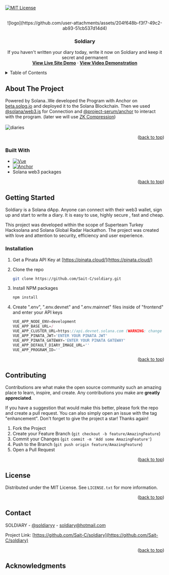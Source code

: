 <a id="readme-top"></a>

[![MIT License][license-shield]][license-url]

<br />
<div align="center">
  ![logo](https://github.com/user-attachments/assets/204f648b-f3f7-49c2-ab93-51cb537d14d4)
  <h3 align="center">Soldiary</h3>

  <p align="center">
    If you haven't written your diary today, write it now on Soldiary and keep it secret and permanent
    <br />
    <a href="/"><strong>View Live Site Demo</strong></a>
    ·
    <a href="/"><strong>View Video Demonstration</strong></a>
  </p>
</div>

<!-- TABLE OF CONTENTS -->
<details>
  <summary>Table of Contents</summary>
  <ol>
    <li>
      <a href="#about-the-project">About The Project</a>
      <ul>
        <li><a href="#built-with">Built With</a></li>
      </ul>
    </li>
    <li>
      <a href="#getting-started">Getting Started</a>
      <ul>
        <li><a href="#installation">Installation</a></li>
      </ul>
    </li>
    <li><a href="#contributing">Contributing</a></li>
    <li><a href="#license">License</a></li>
    <li><a href="#contact">Contact</a></li>
    <li><a href="#acknowledgments">Acknowledgments</a></li>
  </ol>
</details>

<!-- ABOUT THE PROJECT -->

## About The Project
Powered by Solana..We developed the Program with Anchor on [beta.solpg.io](https://beta.solpg.io/) and deployed it to the Solana Blockchain. Then we used [@solana/web3.js](https://solana-labs.github.io/solana-web3.js/) for Connection and [@project-serum/anchor](https://www.npmjs.com/package/@project-serum/anchor) to interact with the program. (later we will use [ZK Compression](https://www.zkcompression.com/))
<br />
<br />
![diaries](https://github.com/user-attachments/assets/d9b26f68-ec0f-4682-8a13-14cab9131ae4)

<p align="right">(<a href="#readme-top">back to top</a>)</p>

### Built With

- [![Vue][Vue.js]][Vue-url]
- [![Anchor][Anchor]][Anchor]
- Solana web3 packages

<p align="right">(<a href="#readme-top">back to top</a>)</p>

<!-- GETTING STARTED -->

## Getting Started
Soldiary is a Solana dApp. Anyone can connect with their web3 wallet, sign up and start to write a diary. It is easy to use, highly secure , fast and cheap.

This project was developed within the scope of Superteam Turkey Hacksolana and Solana Global Radar Hackathon. The project was created with love and attention to security, efficiency and user experience.

### Installation

1. Get a Pinata API Key at [https://pinata.cloud/](https://pinata.cloud/)

2. Clone the repo
   ```sh
   git clone https://github.com/Sait-C/soldiary.git
   ```
3. Install NPM packages
   ```sh
   npm install
   ```
4. Create ".env", ".env.devnet" and ".env.mainnet" files inside of "frontend" and enter your API keys
   ```js
   VUE_APP_NODE_ENV=development
   VUE_APP_BASE_URL=/
   VUE_APP_CLUSTER_URL=https://api.devnet.solana.com (WARNING: change it to mainnet rpc url for .env.mainnet!!!!!!!!!!!!!!!)
   VUE_APP_PINATA_JWT='ENTER YOUR PINATA JWT'
   VUE_APP_PINATA_GATEWAY='ENTER YOUR PINATA GATEWAY'
   VUE_APP_DEFAULT_DIARY_IMAGE_URL=''
   VUE_APP_PROGRAM_ID=''
   ```

<p align="right">(<a href="#readme-top">back to top</a>)</p>

<!-- CONTRIBUTING -->

## Contributing

Contributions are what make the open source community such an amazing place to learn, inspire, and create. Any contributions you make are **greatly appreciated**.

If you have a suggestion that would make this better, please fork the repo and create a pull request. You can also simply open an issue with the tag "enhancement".
Don't forget to give the project a star! Thanks again!

1. Fork the Project
2. Create your Feature Branch (`git checkout -b feature/AmazingFeature`)
3. Commit your Changes (`git commit -m 'Add some AmazingFeature'`)
4. Push to the Branch (`git push origin feature/AmazingFeature`)
5. Open a Pull Request

<p align="right">(<a href="#readme-top">back to top</a>)</p>

<!-- LICENSE -->

## License

Distributed under the MIT License. See `LICENSE.txt` for more information.

<p align="right">(<a href="#readme-top">back to top</a>)</p>

<!-- CONTACT -->

## Contact

SOLDIARY - [@soldiaryy](https://twitter.com/soldiaryy) - soldiary@hotmail.com

Project Link: [https://github.com/Sait-C/soldiary](https://github.com/Sait-C/soldiary)

<p align="right">(<a href="#readme-top">back to top</a>)</p>

<!-- ACKNOWLEDGMENTS -->

## Acknowledgments

<!-- MARKDOWN LINKS & IMAGES -->
<!-- https://www.markdownguide.org/basic-syntax/#reference-style-links -->

[contributors-shield]: https://img.shields.io/github/contributors/othneildrew/Best-README-Template.svg?style=for-the-badge
[contributors-url]: https://github.com/othneildrew/Best-README-Template/graphs/contributors
[forks-shield]: https://img.shields.io/github/forks/othneildrew/Best-README-Template.svg?style=for-the-badge
[forks-url]: https://github.com/othneildrew/Best-README-Template/network/members
[stars-shield]: https://img.shields.io/github/stars/othneildrew/Best-README-Template.svg?style=for-the-badge
[stars-url]: https://github.com/othneildrew/Best-README-Template/stargazers
[issues-shield]: https://img.shields.io/github/issues/othneildrew/Best-README-Template.svg?style=for-the-badge
[issues-url]: https://github.com/othneildrew/Best-README-Template/issues
[license-shield]: https://img.shields.io/github/license/othneildrew/Best-README-Template.svg?style=for-the-badge
[license-url]: https://github.com/othneildrew/Best-README-Template/blob/master/LICENSE.txt
[linkedin-shield]: https://img.shields.io/badge/-LinkedIn-black.svg?style=for-the-badge&logo=linkedin&colorB=555
[linkedin-url]: https://linkedin.com/in/othneildrew
[product-screenshot]: images/screenshot.png
[Next.js]: https://img.shields.io/badge/next.js-000000?style=for-the-badge&logo=nextdotjs&logoColor=white
[Next-url]: https://nextjs.org/
[React.js]: https://img.shields.io/badge/React-20232A?style=for-the-badge&logo=react&logoColor=61DAFB
[React-url]: https://reactjs.org/
[Vue.js]: https://img.shields.io/badge/Vue.js-35495E?style=for-the-badge&logo=vuedotjs&logoColor=4FC08D
[Vue-url]: https://vuejs.org/
[Angular.io]: https://img.shields.io/badge/Angular-DD0031?style=for-the-badge&logo=angular&logoColor=white
[Angular-url]: https://angular.io/
[Svelte.dev]: https://img.shields.io/badge/Svelte-4A4A55?style=for-the-badge&logo=svelte&logoColor=FF3E00
[Svelte-url]: https://svelte.dev/
[Laravel.com]: https://img.shields.io/badge/Laravel-FF2D20?style=for-the-badge&logo=laravel&logoColor=white
[Laravel-url]: https://laravel.com
[Bootstrap.com]: https://img.shields.io/badge/Bootstrap-563D7C?style=for-the-badge&logo=bootstrap&logoColor=white
[Bootstrap-url]: https://getbootstrap.com
[JQuery.com]: https://img.shields.io/badge/jQuery-0769AD?style=for-the-badge&logo=jquery&logoColor=white
[JQuery-url]: https://jquery.com
[Anchor]:  https://img.shields.io/badge/ANCHOR%20-%20blue
